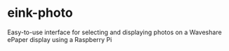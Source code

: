 # eink-photo
Easy-to-use interface for selecting and displaying photos on a Waveshare ePaper display using a Raspberry Pi
